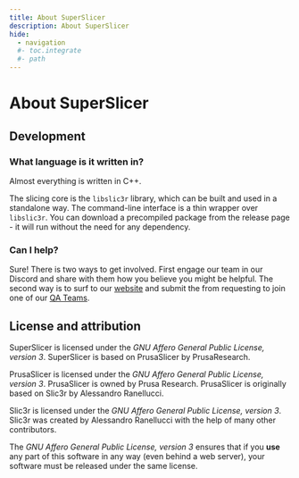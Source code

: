```yaml
---
title: About SuperSlicer
description: About SuperSlicer 
hide:
  - navigation
  #- toc.integrate
  #- path
---
```


# About SuperSlicer

## Development

### What language is it written in?

Almost everything is written in C++.

The slicing core is the `libslic3r` library, which can be built and used in a standalone way. The command-line interface is a thin wrapper over `libslic3r`. You can download a precompiled package from the release page - it will run without the need for any dependency.

### Can I help?

Sure! There is two ways to get involved. First engage our team in our Discord and share with them how you believe you might be helpful. The second way is to surf to our [website](https://www.superslicer.org) and submit the from requesting to join one of our [QA Teams](https://www.superslicer.org/superslicer-v2-7-x-alpha-beta-qa-production-teams/).
## License and attribution

SuperSlicer is licensed under the _GNU Affero General Public License, version 3_. SuperSlicer is based on PrusaSlicer by PrusaResearch.

PrusaSlicer is licensed under the _GNU Affero General Public License, version 3_. PrusaSlicer is owned by Prusa Research. PrusaSlicer is originally based on Slic3r by Alessandro Ranellucci.

Slic3r is licensed under the _GNU Affero General Public License, version 3_. Slic3r was created by Alessandro Ranellucci with the help of many other contributors.

The _GNU Affero General Public License, version 3_ ensures that if you **use** any part of this software in any way (even behind a web server), your software must be released under the same license.
